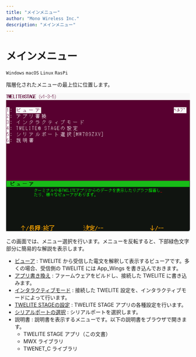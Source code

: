 ```yaml
---
title: "メインメニュー"
author: "Mono Wireless Inc."
description: "メインメニュー"
---
```

# メインメニュー

`Windows` `macOS` `Linux` `RasPi`

階層化されたメニューの最上位に位置します。

![画面例](../../../.gitbook/assets/img_rootmenu-1.png)

この画面では、メニュー選択を行います。メニューを反転すると、下部緑色文字部分に簡易的な解説を表示します。

* [ビューア](viewer/README.md) : TWELITE から受信した電文を解釈して表示するビューアです。多くの場合、受信側の TWELITE には App_Wings を書き込んでおきます。
* [アプリ書き換え](firm_prog/README.md) : ファームウェアをビルドし、接続した TWELITE に書き込みます。
* [インタラクティブモード](interactive.md) : 接続した TWELITE 設定を、インタラクティブモードによって行います。
* [TWELITE STAGEの設定](settings.md) : TWELITE STAGE アプリの各種設定を行います。
* [シリアルポートの選択](select_serial_port.md) : シリアルポートを選択します。
* 説明書 : 説明書を表示するメニューです。以下の説明書をブラウザで開きます。
    * TWELITE STAGE アプリ（この文書）
    * MWX ライブラリ
    * TWENET_C ライブラリ
